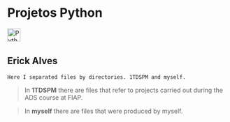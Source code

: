 # Projetos Python

<div>

  <img src="https://imgs.search.brave.com/9Q1Fk_RYzcr-kzfje2VcOVf3LowdrWup51VV4fLwwT4/rs:fit:500:0:0/g:ce/aHR0cHM6Ly9jbGlw/YXJ0LWxpYnJhcnku/Y29tL2ltYWdlX2dh/bGxlcnkyL1B5dGhv/bi1Mb2dvLVRyYW5z/cGFyZW50LnBuZw" height="30" alt="Python logo"/>
  <img width="12" />

</div>

## Erick Alves

```
Here I separated files by directories. 1TDSPM and myself.
```

> In **1TDSPM** there are files that refer to projects carried out during the ADS course at FIAP.

> In **myself** there are files that were produced by myself.
